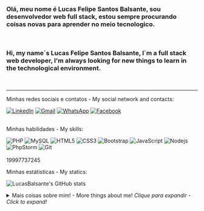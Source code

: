 <h3>
    Olá, meu nome é Lucas Felipe Santos Balsante, sou desenvolvedor web full stack, estou sempre procurando coisas novas para aprender no meio tecnologico.
 </h3>
    <br>
<h3>
    Hi, my name´s Lucas Felipe Santos Balsante, I´m a full stack web developer, I'm always looking for new things to learn in the technological environment. 
</h3>

<br>

<hr>

<p>
    Minhas redes sociais e contatos - My social network and contacts:
</p>

<div>
    <a href="https://www.linkedin.com/in/lucas-balsante/"><img alt="LinkedIn" src="https://img.shields.io/badge/linkedin-%230077B5.svg?style=for-the-badge&logo=linkedin&logoColor=white"/></a>
    <a href="mailto:balsantelucas14@gmail.com"><img alt="Gmail" src="https://img.shields.io/badge/Gmail-D14836?style=for-the-badge&logo=gmail&logoColor=white" /></a>
    <a href="https://api.whatsapp.com/send?phone=5512987084679&text=Ol%C3%A1"><img alt="WhatsApp" src="https://img.shields.io/badge/WhatsApp-25D366?style=for-the-badge&logo=whatsapp&logoColor=white"/></a>
    <a href="https://www.facebook.com/lucas.balsante14/"><img alt="Facebook" src="https://img.shields.io/badge/Facebook-%231877F2.svg?style=for-the-badge&logo=Facebook&logoColor=white"/></a>
</div>

<br>

<p>
    Minhas habilidades - My skills:
</p>

<div>
    <img alt="PHP" src="https://img.shields.io/badge/php-%23777BB4.svg?style=for-the-badge&logo=php&logoColor=white"/>
    <img alt="MySQL" src="https://img.shields.io/badge/mysql-%2300f.svg?style=for-the-badge&logo=mysql&logoColor=white"/>
    <img alt="HTML5" src="https://img.shields.io/badge/html5-%23E34F26.svg?style=for-the-badge&logo=html5&logoColor=white"/>
    <img alt="CSS3" src="https://img.shields.io/badge/css3-%231572B6.svg?style=for-the-badge&logo=css3&logoColor=white"/>
    <img alt="Bootstrap" src="https://img.shields.io/badge/bootstrap-%23563D7C.svg?style=for-the-badge&logo=bootstrap&logoColor=white"/>  
    <img alt="JavaScript" src="https://img.shields.io/badge/javascript-%23323330.svg?style=for-the-badge&logo=javascript&logoColor=%23F7DF1E"/>
    <img alt="Nodejs" src="https://img.shields.io/badge/-Nodejs-43853d?style=for-the-badge&logo=Node.js&logoColor=white" />
    <img alt="PhpStorm" src="https://img.shields.io/badge/phpstorm-143?style=for-the-badge&logo=phpstorm&logoColor=black&color=black&labelColor=darkorchid"/>
    <img alt="Git" src="https://img.shields.io/badge/git-%23F05033.svg?style=for-the-badge&logo=git&logoColor=white"/>
</div>

<br>
19997737245
<p>
  Minhas estátisticas - My statics:
</p>

  ![LucasBalsante's GitHub stats](https://github-readme-stats.vercel.app/api?username=LucasBalsante&show_icons=true&theme=radical&count_private=true&include_all_commits=true)
  
  <details>
    <summary>Mais coisas sobre mim! - More things about me! <i>Clique para expandir - Click to expand!</i></summary>
  <br>

Olá, me chamo Lucas felipe Santos Balsante, tenho 21 anos e atualmente trabalho na área de desenvolvimento WEB.

Sempre procuro novas tecnologias para agregar na minha grade de conhecimento.
  
Procuro sempre a estruturação e a aplicação de boas praticas de programção
  
</details>
  
